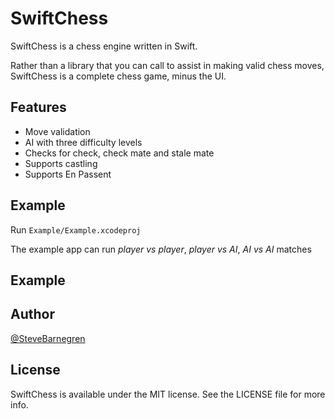 # SwiftChess

SwiftChess is a chess engine written in Swift.

Rather than a library that you can call to assist in making valid chess moves, SwiftChess is a complete chess game, minus the UI.

## Features

- Move validation
- AI with three difficulty levels
- Checks for check, check mate and stale mate
- Supports castling
- Supports En Passent

## Example

Run `Example/Example.xcodeproj`

The example app can run *player vs player*, *player vs AI*, *AI vs AI* matches

## Example




## Author

[@SteveBarnegren](https://twitter.com/stevebarnegren)

## License

SwiftChess is available under the MIT license. See the LICENSE file for more info.
